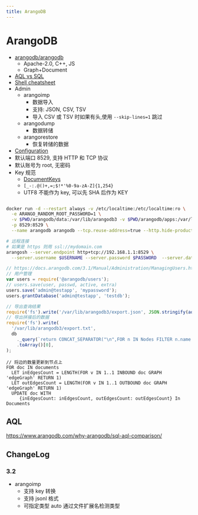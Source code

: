 ```yaml
---
title: ArangoDB
---
```


# ArangoDB

- [arangodb/arangodb](https://github.com/arangodb/arangodb)
  - Apache-2.0, C++, JS
  - Graph+Document
- [AQL vs SQL](https://www.arangodb.com/why-arangodb/sql-aql-comparison/)
- [Shell cheatsheet](https://www.arangodb.com/wp-content/uploads/2016/05/shell-reference-card.pdf)
- Admin
  - arangoimp
    - 数据导入
    - 支持: JSON, CSV, TSV
    - 导入 CSV 或 TSV 时如果有头,使用 `--skip-lines=1` 跳过
  - arangodump
    - 数据转储
  - arangorestore
    - 恢复转储的数据
- [Configuration](https://docs.arangodb.com/3.1/Manual/Administration/Configuration/)
- 默认端口 8529, 支持 HTTP 和 TCP 协议
- 默认账号为 root, 无密码
- Key 规范
  - [DocumentKeys](https://docs.arangodb.com/3.1/Manual/DataModeling/NamingConventions/DocumentKeys.html)
  - `[_-:.@()+,=;$!*'%0-9a-zA-Z]{1,254}`
  - UTF8 不能作为 key, 可以先 SHA 后作为 KEY

```bash

docker run -d --restart always -v /etc/localtime:/etc/localtime:ro \
  -e ARANGO_RANDOM_ROOT_PASSWORD=1 \
  -v $PWD/arangodb/data:/var/lib/arangodb3 -v $PWD/arangodb/apps:/var/lib/arangodb3-apps \
  -p 8529:8529 \
  --name arangodb arangodb --tcp.reuse-address=true --http.hide-product-header=true --query.cache-mode=on

# 远程连接
# 如果是 https 则用 ssl://mydomain.com
arangosh --server.endpoint http+tcp://192.168.1.1:8529 \
  --server.username $USERNAME --server.password $PASSWORD  --server.database Nodes
```

```js
// https://docs.arangodb.com/3.1/Manual/Administration/ManagingUsers.html
// 用户管理
var users = require('@arangodb/users');
// users.save(user, passwd, active, extra)
users.save('admin@testapp', 'mypassword');
users.grantDatabase('admin@testapp', 'testdb');

// 导出查询结果
require('fs').write('/var/lib/arangodb3/export.json', JSON.stringify(aql`FOR n IN Nodes return n`));
// 导出拼接后的数据
require('fs').write(
  '/var/lib/arangodb3/export.txt',
  db
    ._query(`return CONCAT_SEPARATOR("\n",FOR n IN Nodes FILTER n.name != null COLLECT col = n.name return col)`)
    .toArray()[0],
);
```

```
// 将边的数量更新到节点上
FOR doc IN documents
  LET inEdgesCount = LENGTH(FOR v IN 1..1 INBOUND doc GRAPH 'edgeGraph' RETURN 1)
  LET outEdgesCount = LENGTH(FOR v IN 1..1 OUTBOUND doc GRAPH 'edgeGraph' RETURN 1)
  UPDATE doc WITH
     {inEdgesCount: inEdgesCount, outEdgesCount: outEdgesCount} In Documents
```

## AQL

https://www.arangodb.com/why-arangodb/sql-aql-comparison/

## ChangeLog

### 3.2

- arangoimp
  - 支持 key 转换
  - 支持 jsonl 格式
  - 可指定类型 auto 通过文件扩展名检测类型
